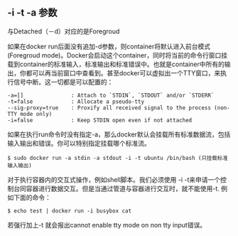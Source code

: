 
## -i -t -a 参数



与Detached（－d）对应的是Foregroud

如果在docker run后面没有追加-d参数，则container将默认进入前台模式(Foregroud mode)。Docker会启动这个container，同时将当前的命令行窗口挂载到container的标准输入，标准输出和标准错误中。也就是container中所有的输出，你都可以再当前窗口中查看到。甚至docker可以虚拟出一个TTY窗口，来执行信号中断。这一切都是可以配置的：

    -a=[]               : Attach to `STDIN`, `STDOUT` and/or `STDERR`
    -t=false            : Allocate a pseudo-tty
    --sig-proxy=true    : Proxify all received signal to the process (non-TTY mode only)
    -i=false            : Keep STDIN open even if not attached

如果在执行run命令时没有指定-a，那么docker默认会挂载所有标准数据流，包括输入输出和错误。你可以特别指定挂载哪个标准流。

	$ sudo docker run -a stdin -a stdout -i -t ubuntu /bin/bash (只挂载标准输入输出)

对于执行容器内的交互式操作，例如shell脚本。我们必须使用 -i -t来申请一个控制台同容器进行数据交互。但是当通过管道与容器进行交互时，就不能使用-t. 例如下面的命令：

	$ echo test | docker run -i busybox cat

若强行加上-t 就会报出cannot enable tty mode on non tty input错误。

